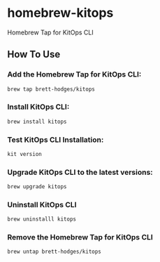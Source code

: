# homebrew-kitops
Homebrew Tap for KitOps CLI

## How To Use

### Add the Homebrew Tap for KitOps CLI:
```bash
brew tap brett-hodges/kitops
```

### Install KitOps CLI:
```bash
brew install kitops
```

### Test KitOps CLI Installation:
```bash
kit version
```

### Upgrade KitOps CLI to the latest versions:
```bash
brew upgrade kitops
```

### Uninstall KitOps CLI
```bash
brew uninstalll kitops
```

### Remove the Homebrew Tap for KitOps CLI
```bash
brew untap brett-hodges/kitops
